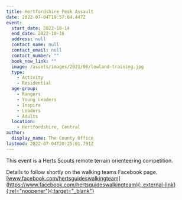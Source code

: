 ```yaml
---
title: Hertfordshire Peak Assault
date: 2022-07-04T19:57:04.447Z
event:
  start_date: 2022-10-14
  end_date: 2022-10-16
  address: null
  contact_name: null
  contact_email: null
  contact_number: ""
  book_now_link: ""
  image: /assets/images/2021/08/lowland-training.jpg
  type:
    - Activity
    - Residential
  age-group:
    - Rangers
    - Young Leaders
    - Inspire
    - Leaders
    - Adults
  location:
    - Hertfordshire, Central
author:
  display_name: The County Office
lastmod: 2022-07-04T20:25:01.791Z
---
```

This event is a Herts Scouts remote terrain orienteering competition.​

Details to follow shortly on the walking teams Facebook page. [www.facebook.com/hertsguideswalkingteam](https://www.facebook.com/hertsguideswalkingteam){:.external-link}{:rel="noopener"}{:target="_blank"}

